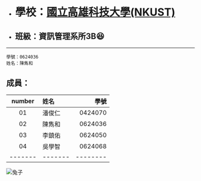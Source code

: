 + # 學校：[國立高雄科技大學(NKUST)](https://www.nkust.edu.tw/)

+ ## 班級：資訊管理系所3B:laughing:

---
```
學號：0624036
姓名：陳雋和
```

## 成員：

| number  |  姓名 | 學號 |
| :------:|:-------| -------:|
| 01      | 潘俊仁 | 0424070 |
| 02      | 陳雋和 | 0624036|
| 03      | 李鎮佑 | 0624050 |
| 04      |吳學智  |  0624068|
| ------- | ------- | -------- |

![兔子](兔子.jpg,"兔子")
